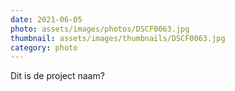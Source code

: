 ```yaml
---
date: 2021-06-05
photo: assets/images/photos/DSCF0063.jpg
thumbnail: assets/images/thumbnails/DSCF0063.jpg
category: photo
---
```

Dit is de project naam?